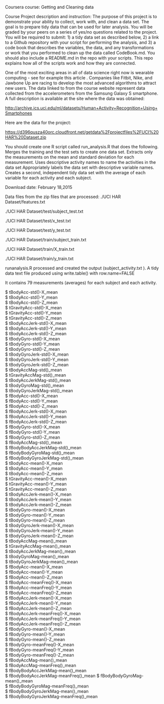 Coursera course: Getting and Cleaning data 

Course Project description and instruction:
The purpose of this project is to demonstrate your ability to collect, work with, and clean a data set. The goal is to prepare tidy data that can be used for later analysis. You will be graded by your peers on a series of yes/no questions related to the project. You will be required to submit: 1) a tidy data set as described below, 2) a link to a Github repository with your script for performing the analysis, and 3) a code book that describes the variables, the data, and any transformations or work that you performed to clean up the data called CodeBook.md. You should also include a README.md in the repo with your scripts. This repo explains how all of the scripts work and how they are connected.

One of the most exciting areas in all of data science right now is wearable computing - see for example this article . Companies like Fitbit, Nike, and Jawbone Up are racing to develop the most advanced algorithms to attract new users. The data linked to from the course website represent data collected from the accelerometers from the Samsung Galaxy S smartphone. A full description is available at the site where the data was obtained:

http://archive.ics.uci.edu/ml/datasets/Human+Activity+Recognition+Using+Smartphones

Here are the data for the project:

https://d396qusza40orc.cloudfront.net/getdata%2Fprojectfiles%2FUCI%20HAR%20Dataset.zip

You should create one R script called run_analysis.R that does the following. 
    Merges the training and the test sets to create one data set.
    Extracts only the measurements on the mean and standard deviation for each measurement. 
    Uses descriptive activity names to name the activities in the data set
    Appropriately labels the data set with descriptive variable names. 
    Creates a second, independent tidy data set with the average of each variable for each activity and each subject. 
    
Download date: February 18,2015

Data files from the zip files that are processed:
./UCI HAR Dataset/features.txt

./UCI HAR Dataset/test/subject_test.txt

./UCI HAR Dataset/test/x_test.txt

./UCI HAR Dataset/test/y_test.txt

./UCI HAR Dataset/train/subject_train.txt

./UCI HAR Dataset/train/X_train.txt

./UCI HAR Dataset/train/y_train.txt

runanalysis.R processed and created the output (subject_activity.txt ). A tidy data text file produced using write.table() with row.name=FALSE

It contains 79 measurements (averages) for each subject and each activity. 

 $ tBodyAcc-std()-X_mean             
 $ tBodyAcc-std()-Y_mean        
 $ tBodyAcc-std()-Z_mean           
 $ tGravityAcc-std()-X_mean       
 $ tGravityAcc-std()-Y_mean           
 $ tGravityAcc-std()-Z_mean        
 $ tBodyAccJerk-std()-X_mean          
 $ tBodyAccJerk-std()-Y_mean          
 $ tBodyAccJerk-std()-Z_mean          
 $ tBodyGyro-std()-X_mean             
 $ tBodyGyro-std()-Y_mean             
 $ tBodyGyro-std()-Z_mean           
 $ tBodyGyroJerk-std()-X_mean          
 $ tBodyGyroJerk-std()-Y_mean         
 $ tBodyGyroJerk-std()-Z_mean        
 $ tBodyAccMag-std()_mean             
 $ tGravityAccMag-std()_mean         
 $ tBodyAccJerkMag-std()_mean          
 $ tBodyGyroMag-std()_mean            
 $ tBodyGyroJerkMag-std()_mean        
 $ fBodyAcc-std()-X_mean              
 $ fBodyAcc-std()-Y_mean               
 $ fBodyAcc-std()-Z_mean               
 $ fBodyAccJerk-std()-X_mean        
 $ fBodyAccJerk-std()-Y_mean          
 $ fBodyAccJerk-std()-Z_mean     
 $ fBodyGyro-std()-X_mean             
 $ fBodyGyro-std()-Y_mean        
 $ fBodyGyro-std()-Z_mean          
 $ fBodyAccMag-std()_mean              
 $ fBodyBodyAccJerkMag-std()_mean     
 $ fBodyBodyGyroMag-std()_mean        
 $ fBodyBodyGyroJerkMag-std()_mean    
 $ tBodyAcc-mean()-X_mean          
 $ tBodyAcc-mean()-Y_mean            
 $ tBodyAcc-mean()-Z_mean        
 $ tGravityAcc-mean()-X_mean         
 $ tGravityAcc-mean()-Y_mean         
 $ tGravityAcc-mean()-Z_mean          
 $ tBodyAccJerk-mean()-X_mean          
 $ tBodyAccJerk-mean()-Y_mean         
 $ tBodyAccJerk-mean()-Z_mean          
 $ tBodyGyro-mean()-X_mean            
 $ tBodyGyro-mean()-Y_mean            
 $ tBodyGyro-mean()-Z_mean            
 $ tBodyGyroJerk-mean()-X_mean         
 $ tBodyGyroJerk-mean()-Y_mean        
 $ tBodyGyroJerk-mean()-Z_mean         
 $ tBodyAccMag-mean()_mean            
 $ tGravityAccMag-mean()_mean          
 $ tBodyAccJerkMag-mean()_mean        
 $ tBodyGyroMag-mean()_mean           
 $ tBodyGyroJerkMag-mean()_mean        
 $ fBodyAcc-mean()-X_mean              
 $ fBodyAcc-mean()-Y_mean             
 $ fBodyAcc-mean()-Z_mean         
 $ fBodyAcc-meanFreq()-X_mean         
 $ fBodyAcc-meanFreq()-Y_mean         
 $ fBodyAcc-meanFreq()-Z_mean         
 $ fBodyAccJerk-mean()-X_mean         
 $ fBodyAccJerk-mean()-Y_mean         
 $ fBodyAccJerk-mean()-Z_mean          
 $ fBodyAccJerk-meanFreq()-X_mean      
 $ fBodyAccJerk-meanFreq()-Y_mean     
 $ fBodyAccJerk-meanFreq()-Z_mean     
 $ fBodyGyro-mean()-X_mean            
 $ fBodyGyro-mean()-Y_mean            
 $ fBodyGyro-mean()-Z_mean            
 $ fBodyGyro-meanFreq()-X_mean         
 $ fBodyGyro-meanFreq()-Y_mean        
 $ fBodyGyro-meanFreq()-Z_mean        
 $ fBodyAccMag-mean()_mean            
 $ fBodyAccMag-meanFreq()_mean         
 $ fBodyBodyAccJerkMag-mean()_mean     
 $ fBodyBodyAccJerkMag-meanFreq()_mean 
 $ fBodyBodyGyroMag-mean()_mean       
 $ fBodyBodyGyroMag-meanFreq()_mean    
 $ fBodyBodyGyroJerkMag-mean()_mean    
 $ fBodyBodyGyroJerkMag-meanFreq()_mean

